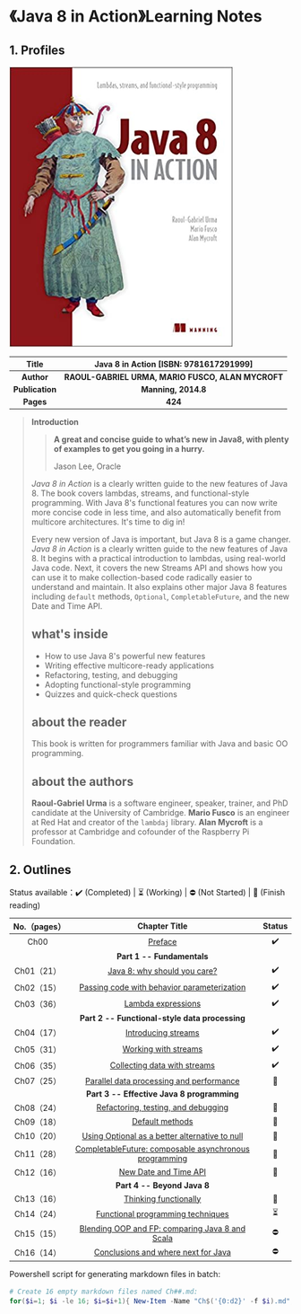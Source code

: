 # 《Java 8 in Action》Learning Notes



## 1. Profiles

![Java 8 in Action cover](assets/cover.png)



|    **Title**    |    **Java 8 in Action** [ISBN: 9781617291999]     |
| :-------------: | :-----------------------------------------------: |
|   **Author**    | **RAOUL-GABRIEL URMA, MARIO FUSCO, ALAN MYCROFT** |
| **Publication** |                **Manning, 2014.8**                |
|    **Pages**    |                      **424**                      |

> **Introduction**
>
> > **A great and concise guide to what’s new in Java8, with plenty of examples to get you going in a hurry.**
> >
> > Jason Lee, Oracle
>
> *Java 8 in Action* is a clearly written guide to the new features of Java 8. The book covers lambdas, streams, and functional-style programming. With Java 8's functional features you can now write more concise code in less time, and also automatically benefit from multicore architectures. It's time to dig in!
>
> Every new version of Java is important, but Java 8 is a game changer. *Java 8 in Action* is a clearly written guide to the new features of Java 8. It begins with a practical introduction to lambdas, using real-world Java code. Next, it covers the new Streams API and shows how you can use it to make collection-based code radically easier to understand and maintain. It also explains other major Java 8 features including `default` methods, `Optional`, `CompletableFuture`, and the new Date and Time API.
>
> ## what's inside
>
> - How to use Java 8's powerful new features
> - Writing effective multicore-ready applications
> - Refactoring, testing, and debugging
> - Adopting functional-style programming
> - Quizzes and quick-check questions
>
> ## about the reader
>
> This book is written for programmers familiar with Java and basic OO programming.
>
> ## about the authors
>
> **Raoul-Gabriel Urma** is a software engineer, speaker, trainer, and PhD candidate at the University of Cambridge. **Mario Fusco** is an engineer at Red Hat and creator of the `lambdaj` library. **Alan Mycroft** is a professor at Cambridge and cofounder of the Raspberry Pi Foundation.



## 2. Outlines

Status available：:heavy_check_mark: (Completed) | :hourglass_flowing_sand: (Working) | :no_entry: (Not Started) | :orange_book: (Finish reading)

| No.（pages） |                        Chapter Title                         |          Status          |
| :----------: | :----------------------------------------------------------: | :----------------------: |
|     Ch00     |                     [Preface](./Ch00.md)                     |    :heavy_check_mark:    |
|              |                  **Part 1 -- Fundamentals**                  |                          |
|  Ch01（21）  |          [Java 8: why should you care?](./Ch01.md)           |    :heavy_check_mark:    |
|  Ch02（15）  |   [Passing code with behavior parameterization](./Ch02.md)   |    :heavy_check_mark:    |
|  Ch03（36）  |               [Lambda expressions](./Ch03.md)                |    :heavy_check_mark:    |
|              |        **Part 2 -- Functional-style data processing**        |                          |
|  Ch04（17）  |               [Introducing streams](./Ch04.md)               |    :heavy_check_mark:    |
|  Ch05（31）  |              [Working with streams](./Ch05.md)               |    :heavy_check_mark:    |
|  Ch06（35）  |          [Collecting data with streams](./Ch06.md)           |    :heavy_check_mark:    |
|  Ch07（25）  |    [Parallel data processing and performance](./Ch07.md)     |      :orange_book:       |
|              |          **Part 3 -- Effective Java 8 programming**          |                          |
|  Ch08（24）  |       [Refactoring, testing, and debugging](./Ch08.md)       |      :orange_book:       |
|  Ch09（18）  |                 [Default methods](./Ch09.md)                 |      :orange_book:       |
|  Ch10（20）  | [Using Optional as a better alternative to null](./Ch10.md)  |      :orange_book:       |
|  Ch11（28）  | [CompletableFuture: composable asynchronous programming](./Ch11.md) |      :orange_book:       |
|  Ch12（16）  |              [New Date and Time API](./Ch12.md)              |      :orange_book:       |
|              |                 **Part 4 -- Beyond Java 8**                  |                          |
|  Ch13（16）  |              [Thinking functionally](./Ch13.md)              |      :orange_book:       |
|  Ch14（24）  |        [Functional programming techniques](./Ch14.md)        | :hourglass_flowing_sand: |
|  Ch15（15）  | [Blending OOP and FP: comparing Java 8 and Scala](./Ch15.md) |        :no_entry:        |
|  Ch16（14）  |       [Conclusions and where next for Java](./Ch16.md)       |        :no_entry:        |



Powershell script for generating markdown files in batch:

```powershell
# Create 16 empty markdown files named Ch##.md:
for($i=1; $i -le 16; $i=$i+1){ New-Item -Name "Ch$('{0:d2}' -f $i).md"; }
```

